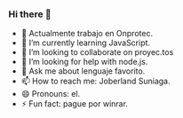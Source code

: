 ### Hi there 👋

- 🔭 Actualmente trabajo en Onprotec.
- 🌱 I’m currently learning JavaScript.
- 👯 I’m looking to collaborate on proyec.tos
- 🤔 I’m looking for help with node.js.
- 💬 Ask me about lenguaje favorito.
- 📫 How to reach me: Joberland Suniaga.
- 😄 Pronouns: el.
- ⚡ Fun fact: pague por winrar.